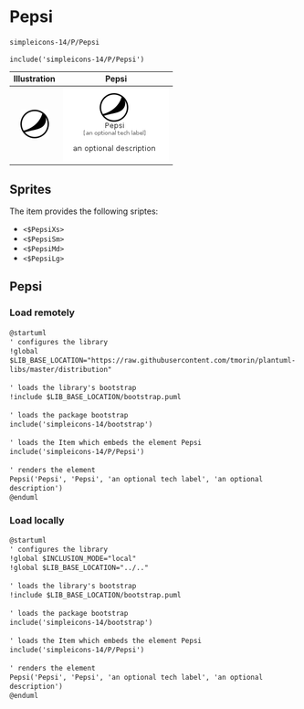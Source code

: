 # Pepsi


```text
simpleicons-14/P/Pepsi
```

```text
include('simpleicons-14/P/Pepsi')
```



| Illustration | Pepsi |
| :---: | :---: |
| ![illustration for Illustration](../../simpleicons-14/P/Pepsi.png) | ![illustration for Pepsi](../../simpleicons-14/P/Pepsi.Local.png) |



## Sprites
The item provides the following sriptes:

- `<$PepsiXs>`
- `<$PepsiSm>`
- `<$PepsiMd>`
- `<$PepsiLg>`





## Pepsi

### Load remotely
```plantuml
@startuml
' configures the library
!global $LIB_BASE_LOCATION="https://raw.githubusercontent.com/tmorin/plantuml-libs/master/distribution"

' loads the library's bootstrap
!include $LIB_BASE_LOCATION/bootstrap.puml

' loads the package bootstrap
include('simpleicons-14/bootstrap')

' loads the Item which embeds the element Pepsi
include('simpleicons-14/P/Pepsi')

' renders the element
Pepsi('Pepsi', 'Pepsi', 'an optional tech label', 'an optional description')
@enduml
```

### Load locally
```plantuml
@startuml
' configures the library
!global $INCLUSION_MODE="local"
!global $LIB_BASE_LOCATION="../.."

' loads the library's bootstrap
!include $LIB_BASE_LOCATION/bootstrap.puml

' loads the package bootstrap
include('simpleicons-14/bootstrap')

' loads the Item which embeds the element Pepsi
include('simpleicons-14/P/Pepsi')

' renders the element
Pepsi('Pepsi', 'Pepsi', 'an optional tech label', 'an optional description')
@enduml
```

